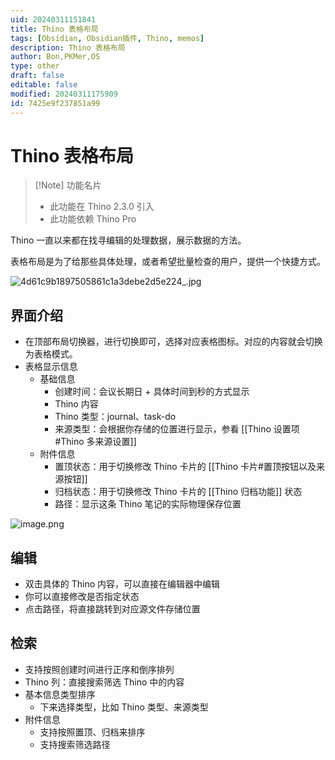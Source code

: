 ```yaml
---
uid: 20240311151841
title: Thino 表格布局
tags: [Obsidian, Obsidian插件, Thino, memos]
description: Thino 表格布局
author: Bon,PKMer,OS
type: other
draft: false
editable: false
modified: 20240311175909
id: 7425e9f237851a99
---
```


# Thino 表格布局

> [!Note] 功能名片
> - 此功能在 Thino 2.3.0 引入
> - 此功能依赖 Thino Pro

Thino 一直以来都在找寻编辑的处理数据，展示数据的方法。

表格布局是为了给那些具体处理，或者希望批量检查的用户，提供一个快捷方式。

![4d61c9b1897505861c1a3debe2d5e224_.jpg](https://cdn.pkmer.cn/images/4d61c9b1897505861c1a3debe2d5e224_.jpg!pkmer)

## 界面介绍

- 在顶部布局切换器，进行切换即可，选择对应表格图标。对应的内容就会切换为表格模式。
- 表格显示信息
	- 基础信息
		- 创建时间：会议长期日 + 具体时间到秒的方式显示
		- Thino 内容
		- Thino 类型：journal、task-do
		- 来源类型：会根据你存储的位置进行显示，参看 [[Thino 设置项#Thino 多来源设置]]
	- 附件信息
		- 置顶状态：用于切换修改 Thino 卡片的 [[Thino 卡片#置顶按钮以及来源按钮]]
		- 归档状态：用于切换修改 Thino 卡片的 [[Thino 归档功能]] 状态
		- 路径：显示这条 Thino 笔记的实际物理保存位置

![image.png](https://cdn.pkmer.cn/images/20240311162144.png!pkmer)

## 编辑

- 双击具体的 Thino 内容，可以直接在编辑器中编辑
- 你可以直接修改是否指定状态
- 点击路径，将直接跳转到对应源文件存储位置

## 检索

- 支持按照创建时间进行正序和倒序排列
- Thino 列：直接搜索筛选 Thino 中的内容
- 基本信息类型排序
	- 下来选择类型，比如 Thino 类型、来源类型
- 附件信息
	- 支持按照置顶、归档来排序
	- 支持搜索筛选路径

